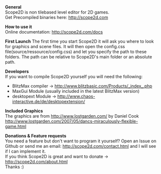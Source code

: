 **General**  
Scope2D is non tilebased level editor for 2D games.  
Get Precompiled binaries here: http://scope2d.com

**How to use it**  
Online documentation: http://scope2d.com/docs  

**First Launch**
The first time you start Scope2D it will ask you where to look for graphics and scene files. It will then open the config.css file(source/ressource/config.css) and let you specify the path to these folders. The path can be relative to Scope2D's main folder or an absolute path.

**Developers**  
If you want to compile Scope2D yourself you will need the following:
- BlitzMax compiler -> http://www.blitzbasic.com/Products/_index_.php
- MaxGui Module (usually included in the latest BlitzMax version)
- desktopext Module -> http://www.chaos-interactive.de/de/desktopextension/

**Included Graphics**  
The graphics are from http://www.lostgarden.com/ by Daniel Cook
http://www.lostgarden.com/2007/05/dancs-miraculously-flexible-game.html

**Donations & Feature requests**  
You need a feature but don't want to program it yourself? Open an Issue on Github or send me an email: http://scope2d.com/contact.html and I will see if I can implement it.  
If you think Scope2D is great and want to donate -> http://scope2d.com/about.html  
Thanks :)
